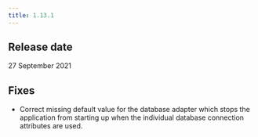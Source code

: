 ```yaml
---
title: 1.13.1
---
```


## Release date

27 September 2021

## Fixes

* Correct missing default value for the database adapter which stops the application from starting up when the individual database connection attributes are used.
